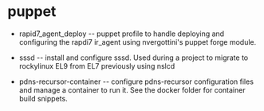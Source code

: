 # puppet

- rapid7_agent_deploy -- puppet profile to handle deploying and configuring the rapdi7 ir_agent using nvergottini's puppet forge module. 

- sssd -- install and configure sssd. Used during a project to migrate to rockylinux EL9 from EL7 previously using nslcd

- pdns-recursor-container -- configure pdns-recursor configuration files and manage a container to run it. See the docker folder for container build snippets.